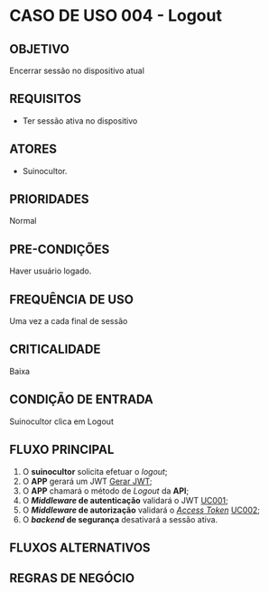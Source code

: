# CASO DE USO 004 - Logout
## OBJETIVO
Encerrar sessão no dispositivo atual

## REQUISITOS
- Ter sessão ativa no dispositivo

## ATORES
- Suinocultor.

## PRIORIDADES
Normal

## PRE-CONDIÇÕES
Haver usuário logado.

## FREQUÊNCIA DE USO
Uma vez a cada final de sessão

## CRITICALIDADE
Baixa

## CONDIÇÃO DE ENTRADA
Suinocultor clica em Logout

## FLUXO PRINCIPAL
1. O **suinocultor** solicita efetuar o *logout*;
2. O **APP** gerará um JWT [Gerar JWT];
3. O **APP** chamará o método de *Logout* da **API**;
4. O ***Middleware* de autenticação** validará o JWT [UC001];
5. O ***Middleware* de autorização** validará o *[Access Token]* [UC002];
6. O ***backend* de segurança** desativará a sessão ativa.

## FLUXOS ALTERNATIVOS

## REGRAS DE NEGÓCIO


[//]: # (REFERENCE LINKS)

[Gerar JWT]: <../policy/gerar-jwt.md>
[Access Token]: <../policy/access-token.md>
[UC001]: <./uc001-validar-jwt.md>
[UC002]: <./uc002-validar-access-token.md>
